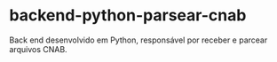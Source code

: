 # backend-python-parsear-cnab
Back end desenvolvido em Python, responsável por receber e parcear arquivos CNAB.
